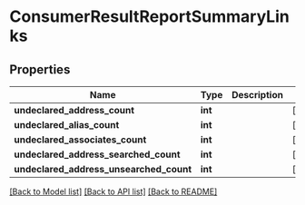 # ConsumerResultReportSummaryLinks

## Properties
Name | Type | Description | Notes
------------ | ------------- | ------------- | -------------
**undeclared_address_count** | **int** |  | [optional] 
**undeclared_alias_count** | **int** |  | [optional] 
**undeclared_associates_count** | **int** |  | [optional] 
**undeclared_address_searched_count** | **int** |  | [optional] 
**undeclared_address_unsearched_count** | **int** |  | [optional] 

[[Back to Model list]](../README.md#documentation-for-models) [[Back to API list]](../README.md#documentation-for-api-endpoints) [[Back to README]](../README.md)

